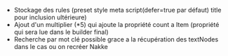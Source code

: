 
- Stockage des rules (preset style meta script(defer=true par défaut) title pour inclusion ultérieure)
- Ajout d'un multiplier (*5) qui ajoute la propriété count a Item (propriété qui sera lue dans le builder final)
- Recherche par mot clé possible grace a la récupération des textNodes dans le cas ou on recréer Nakke